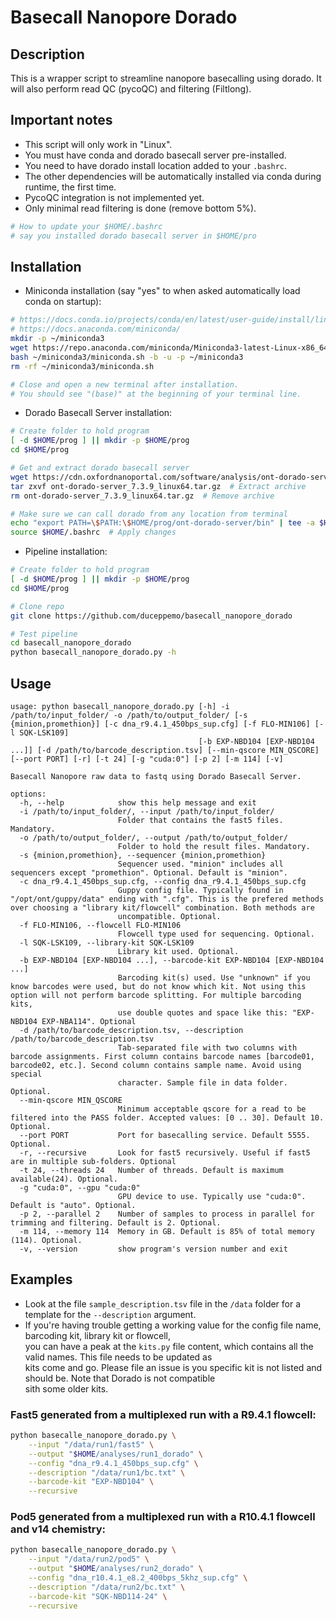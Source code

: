 # Basecall Nanopore Dorado

## Description
This is a wrapper script to streamline nanopore basecalling using dorado. It will also perform read QC (pycoQC) and filtering (Filtlong).

## Important notes
- This script will only work in "Linux".
- You must have conda and dorado basecall server pre-installed.
- You need to have dorado install location added to your `.bashrc`.
- The other dependencies will be automatically installed via conda during runtime, the first time.
- PycoQC integration is not implemented yet.
- Only minimal read filtering is done (remove bottom 5%).

```bash
# How to update your $HOME/.bashrc
# say you installed dorado basecall server in $HOME/pro
```

## Installation
- Miniconda installation (say "yes" to when asked automatically load conda on startup):
```bash
# https://docs.conda.io/projects/conda/en/latest/user-guide/install/linux.html
# https://docs.anaconda.com/miniconda/
mkdir -p ~/miniconda3
wget https://repo.anaconda.com/miniconda/Miniconda3-latest-Linux-x86_64.sh -O ~/miniconda3/miniconda.sh
bash ~/miniconda3/miniconda.sh -b -u -p ~/miniconda3
rm -rf ~/miniconda3/miniconda.sh

# Close and open a new terminal after installation.
# You should see "(base)" at the beginning of your terminal line. 
```
- Dorado Basecall Server installation:
```bash
# Create folder to hold program
[ -d $HOME/prog ] || mkdir -p $HOME/prog
cd $HOME/prog

# Get and extract dorado basecall server
wget https://cdn.oxfordnanoportal.com/software/analysis/ont-dorado-server_7.3.9_linux64.tar.gz  # Get dorado basecall server
tar zxvf ont-dorado-server_7.3.9_linux64.tar.gz  # Extract archive
rm ont-dorado-server_7.3.9_linux64.tar.gz  # Remove archive

# Make sure we can call dorado from any location from terminal
echo "export PATH=\$PATH:\$HOME/prog/ont-dorado-server/bin" | tee -a $HOME/.bashrc
source $HOME/.bashrc  # Apply changes
```
* Pipeline installation:
```bash
# Create folder to hold program
[ -d $HOME/prog ] || mkdir -p $HOME/prog
cd $HOME/prog

# Clone repo
git clone https://github.com/duceppemo/basecall_nanopore_dorado

# Test pipeline
cd basecall_nanopore_dorado
python basecall_nanopore_dorado.py -h
```
## Usage
```commandline
usage: python basecall_nanopore_dorado.py [-h] -i /path/to/input_folder/ -o /path/to/output_folder/ [-s {minion,promethion}] [-c dna_r9.4.1_450bps_sup.cfg] [-f FLO-MIN106] [-l SQK-LSK109]
                                          [-b EXP-NBD104 [EXP-NBD104 ...]] [-d /path/to/barcode_description.tsv] [--min-qscore MIN_QSCORE] [--port PORT] [-r] [-t 24] [-g "cuda:0"] [-p 2] [-m 114] [-v]

Basecall Nanopore raw data to fastq using Dorado Basecall Server.

options:
  -h, --help            show this help message and exit
  -i /path/to/input_folder/, --input /path/to/input_folder/
                        Folder that contains the fast5 files. Mandatory.
  -o /path/to/output_folder/, --output /path/to/output_folder/
                        Folder to hold the result files. Mandatory.
  -s {minion,promethion}, --sequencer {minion,promethion}
                        Sequencer used. "minion" includes all sequencers except "promethion". Optional. Default is "minion".
  -c dna_r9.4.1_450bps_sup.cfg, --config dna_r9.4.1_450bps_sup.cfg
                        Guppy config file. Typically found in "/opt/ont/guppy/data" ending with ".cfg". This is the prefered methods over choosing a "library kit/flowcell" combination. Both methods are
                        uncompatible. Optional.
  -f FLO-MIN106, --flowcell FLO-MIN106
                        Flowcell type used for sequencing. Optional.
  -l SQK-LSK109, --library-kit SQK-LSK109
                        Library kit used. Optional.
  -b EXP-NBD104 [EXP-NBD104 ...], --barcode-kit EXP-NBD104 [EXP-NBD104 ...]
                        Barcoding kit(s) used. Use "unknown" if you know barcodes were used, but do not know which kit. Not using this option will not perform barcode splitting. For multiple barcoding kits,
                        use double quotes and space like this: "EXP-NBD104 EXP-NBA114". Optional
  -d /path/to/barcode_description.tsv, --description /path/to/barcode_description.tsv
                        Tab-separated file with two columns with barcode assignments. First column contains barcode names [barcode01, barcode02, etc.]. Second column contains sample name. Avoid using special
                        character. Sample file in data folder. Optional.
  --min-qscore MIN_QSCORE
                        Minimum acceptable qscore for a read to be filtered into the PASS folder. Accepted values: [0 .. 30]. Default 10. Optional.
  --port PORT           Port for basecalling service. Default 5555. Optional.
  -r, --recursive       Look for fast5 recursively. Useful if fast5 are in multiple sub-folders. Optional
  -t 24, --threads 24   Number of threads. Default is maximum available(24). Optional.
  -g "cuda:0", --gpu "cuda:0"
                        GPU device to use. Typically use "cuda:0". Default is "auto". Optional.
  -p 2, --parallel 2    Number of samples to process in parallel for trimming and filtering. Default is 2. Optional.
  -m 114, --memory 114  Memory in GB. Default is 85% of total memory (114). Optional.
  -v, --version         show program's version number and exit
```
## Examples
- Look at  the file `sample_description.tsv` file in the `/data` folder for a template for the `--description` argument.
- If you're having trouble getting a working value for the config file name, barcoding kit, library kit or flowcell, \
you can have a peak at the `kits.py` file content, which contains all the valid names. This file needs to be updated as \
kits come and go. Please file an issue is you specific kit is not listed and should be. Note that Dorado is not compatible \
sith some older kits.

### Fast5 generated from a multiplexed run with a R9.4.1 flowcell:
```bash
python basecalle_nanopore_dorado.py \
    --input "/data/run1/fast5" \
    --output "$HOME/analyses/run1_dorado" \
    --config "dna_r9.4.1_450bps_sup.cfg" \
    --description "/data/run1/bc.txt" \
    --barcode-kit "EXP-NBD104" \
    --recursive
```
### Pod5 generated from a multiplexed run with a R10.4.1 flowcell and v14 chemistry:
```bash
python basecalle_nanopore_dorado.py \
    --input "/data/run2/pod5" \
    --output "$HOME/analyses/run2_dorado" \
    --config "dna_r10.4.1_e8.2_400bps_5khz_sup.cfg" \
    --description "/data/run2/bc.txt" \
    --barcode-kit "SQK-NBD114-24" \
    --recursive
```
